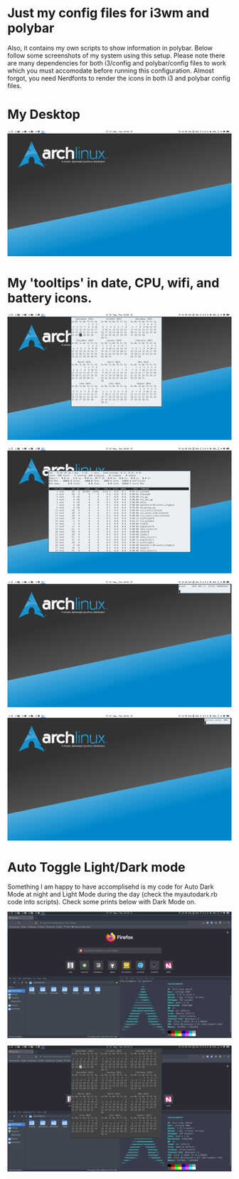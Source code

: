 # Just my config files for i3wm and polybar 

Also, it contains my own scripts to show information in polybar. Below follow some screenshots of my system using this setup. Please note there are
many dependencies for both i3/config and polybar/config files to work which you must accomodate before running this configuration. Almost forgot, you need Nerdfonts to render the icons in both i3 and polybar config files.

# My Desktop

![alt text](screenshots/print1.png "My Desktop")


# My 'tooltips' in date, CPU, wifi, and battery icons.

![alt text](screenshots/print2.png "Calendar")

![alt text](screenshots/print3.png "System Usage") 

![alt text](screenshots/print4.png "WiFi Info")

![alt text](screenshots/print5.png "Battery Level") 

# Auto Toggle Light/Dark mode

Something I am happy to have accomplisehd is my code for Auto Dark Mode at night and Light Mode during the day (check the myautodark.rb code into scripts). Check some prints below with Dark Mode on.

![alt text](screenshots/print6.png "Desktop in Dark Mode")

![alt text](screenshots/print7.png "Calendar in Dark Mode")



